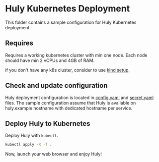 # Huly Kubernetes Deployment

This folder contains a sample configuration for Huly Kubernetes deployment.

## Requires

Requires a working kubernetes cluster with min one node. Each node should have min 2 vCPUs and 4GB of RAM.

if you don't have any k8s cluster, consider to use [kind setup](KIND.md).

## Check and update configuration

Huly deployment configuration is located in [config.yaml](config/config.yaml) and [secret.yaml](config/secret.yaml) files.
The sample configuration assume that Huly is available on huly.example hostname with dedicated hostname per service.

## Deploy Huly to Kubernetes

Deploy Huly with `kubectl`.

```bash
kubectl apply -R -f .
```

Now, launch your web browser and enjoy Huly!
